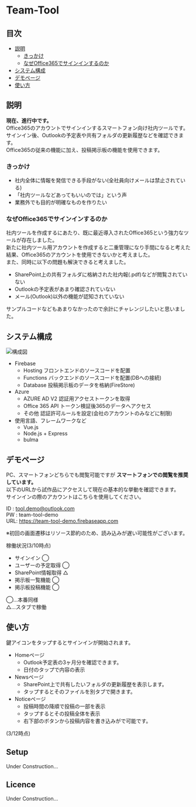 # Team-Tool
## 目次
- [説明](#説明)
  - [きっかけ](#きっかけ)
  - [なぜOffice365でサインインするのか](#なぜOffice365でサインインするのか)
- [システム構成](#システム構成)
- [デモページ](#デモページ)
- [使い方](#使い方)

## 説明
__現在、進行中です。__  
Office365のアカウントでサインインするスマートフォン向け社内ツールです。  
サインイン後、Outlookの予定表や共有フォルダの更新履歴などを確認できます。  
Office365の従来の機能に加え、投稿掲示板の機能を使用できます。
### きっかけ
- 社内全体に情報を発信できる手段がない(全社員向けメールは禁止されている)
- 「社内ツールなどあってもいいのでは」という声
- 業務外でも目的が明確なものを作りたい
### なぜOffice365でサインインするのか
社内ツールを作成するにあたり、既に最近導入されたOffice365という強力なツールが存在しました。  
新たに社内ツール用アカウントを作成すると二重管理になり手間になると考えた結果、Office365のアカウントを使用できないかと考えました。  
また、同時に以下の問題も解決できると考えました。
- SharePoint上の共有フォルダに格納された社内報(.pdf)などが閲覧されていない
- Outlookの予定表があまり確認されていない
- メール(Outlook)以外の機能が認知されていない  

サンプルコードなどもあまりなかったので余計にチャレンジしたいと思いました。
## システム構成
![構成図](https://firebasestorage.googleapis.com/v0/b/team-tool-demo.appspot.com/o/%E3%82%B7%E3%82%B9%E3%83%86%E3%83%A0%E6%A7%8B%E6%88%90%E5%9B%B3.jpg?alt=media&token=94de3896-f273-4e08-8c53-1a2093164d7d)
- Firebase
  - Hosting    フロントエンドのソースコードを配置
  - Functions  バックエンドのソースコードを配置(DBへの接続)
  - Database   投稿掲示板のデータを格納(FireStore)
- Azure
  - AZURE AD V2  認証用アクセストークンを取得
  - Office 365 API トークン検証後365のデータへアクセス
  - その他 認証許可ルールを設定(会社のアカウントのみなどに制限)
- 使用言語、フレームワークなど
  - Vue.js
  - Node.js + Express
  - bulma
## デモページ
PC、スマートフォンどちらでも閲覧可能ですが __スマートフォンでの閲覧を推奨しています。__  
以下のURLから試作品にアクセスして現在の基本的な挙動を確認できます。  
サインインの際のアカウントはこちらを使用してください。  
  

ID : tool.demo@outlook.com  
PW : team-tool-demo  
URL: https://team-tool-demo.firebaseapp.com  

  
※初回の画面遷移はリソース節約のため、読み込みが遅い可能性がございます。  

  
  
  
稼働状況(3/10時点)
- サインイン ◯
- ユーザーの予定取得 ◯
- SharePoint情報取得 △
- 掲示板一覧機能 ◯
- 掲示板投稿機能 ◯  

  
◯...本番同様  
△...スタブで稼働  
## 使い方
鍵アイコンをタップするとサインインが開始されます。
- Homeページ
  - Outlook予定表の3ヶ月分を確認できます。
  - 日付のタップで内容の表示
- Newsページ
  - SharePoint上で共有したいフォルダの更新履歴を表示します。
  - タップするとそのファイルを別タブで開きます。
- Noticeページ
  - 投稿時間の降順で投稿の一部を表示
  - タップするとその投稿全体を表示
  - 右下部のボタンから投稿内容を書き込みがで可能です。  
    
(3/12時点)  

## Setup
Under Construction...
## Licence
Under Construction...
